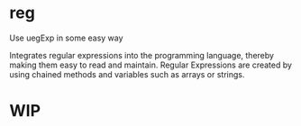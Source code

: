 # reg
Use uegExp in some easy way

Integrates regular expressions into the programming language, thereby making them easy to read and maintain. Regular Expressions are created by using chained methods and variables such as arrays or strings.
# WIP
